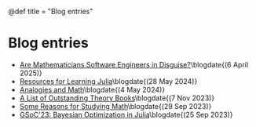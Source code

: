 @def title = "Blog entries"

# Blog entries

- [Are Mathematicians Software Engineers in Disguise?](/posts/AreMathematiciansSoftwareEngineers/)\blogdate{(6 April 2025)}
- [Resources for Learning Julia](/posts/ResourcesForLearningJulia/)\blogdate{(28 May 2024)}
- [Analogies and Math](/posts/AnalogiesAndMath/)\blogdate{(4 May 2024)}
- [A List of Outstanding Theory Books](/posts/AListOfOutstandingTheoryBooks/)\blogdate{(7 Nov 2023)}
- [Some Reasons for Studying Math](/posts/SomeReasonsForStudyingMath/)\blogdate{(29 Sep 2023)}
- [GSoC'23: Bayesian Optimization in Julia](/posts/BayesianOptimizationGSoC23/)\blogdate{(25 Sep 2023)}